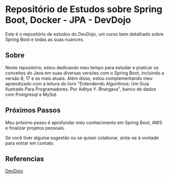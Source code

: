 ﻿# Repositório de Estudos sobre Spring Boot, Docker - JPA - DevDojo

Este é o repositório de estudos do DevDojo, um curso bem detalhado sobre Spring Boot e todas as suas nuances.
## Sobre

Neste repositório, estou dedicando meu tempo para estudar e praticar os conceitos do Java em suas diversas versões com o Spring Boot, incluindo a versão 8, 17 e as mais atuais. Além disso, estou complementando
meu aprendizado com a leitura do livro "Entendendo Algoritmos: Um Guia Ilustrado Para Programadores. Por Aditya Y. Bhargava", banco de dados com Postgresql e MySql.

## Próximos Passos

Meu próximo passo é aprofundar meu conhecimento em Spring Boot, AWS e finalizar projetos pessoais.

Se você tiver alguma sugestão ou se quiser colaborar, sinta-se à vontade para entrar em contato. 

## Referencias
[DevDojo](https://www.youtube.com/playlist?list=PL62G310vn6nFIsOCC0H-C2infYgwm8SWW)



